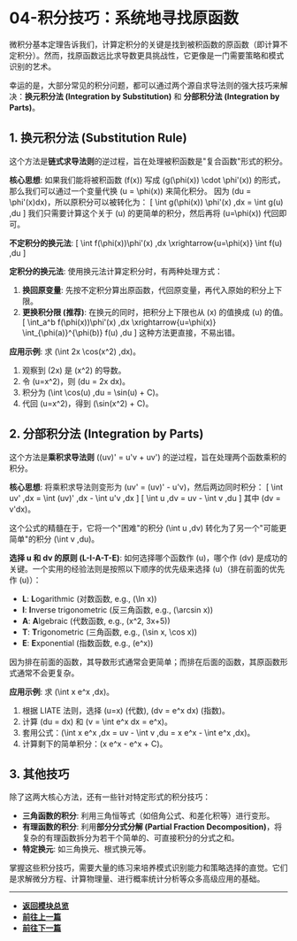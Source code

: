 # 04-积分技巧：系统地寻找原函数

微积分基本定理告诉我们，计算定积分的关键是找到被积函数的原函数（即计算不定积分）。然而，找原函数远比求导数更具挑战性，它更像是一门需要策略和模式识别的艺术。

幸运的是，大部分常见的积分问题，都可以通过两个源自求导法则的强大技巧来解决：**换元积分法 (Integration by Substitution)** 和 **分部积分法 (Integration by Parts)**。

## 1. 换元积分法 (Substitution Rule)

这个方法是**链式求导法则**的逆过程，旨在处理被积函数是"复合函数"形式的积分。

**核心思想**:
如果我们能将被积函数 \(f(x)\) 写成 \(g(\phi(x)) \cdot \phi'(x)\) 的形式，那么我们可以通过一个变量代换 \(u = \phi(x)\) 来简化积分。
因为 \(du = \phi'(x)dx\)，所以原积分可以被转化为：
\[ \int g(\phi(x)) \phi'(x) \,dx = \int g(u) \,du \]
我们只需要计算这个关于 \(u\) 的更简单的积分，然后再将 \(u=\phi(x)\) 代回即可。

**不定积分的换元法**:
\[ \int f(\phi(x))\phi'(x) \,dx \xrightarrow{u=\phi(x)} \int f(u) \,du \]

**定积分的换元法**:
使用换元法计算定积分时，有两种处理方式：

1. **换回原变量**: 先按不定积分算出原函数，代回原变量，再代入原始的积分上下限。
2. **更换积分限 (推荐)**: 在换元的同时，把积分上下限也从 \(x\) 的值换成 \(u\) 的值。
    \[ \int_a^b f(\phi(x))\phi'(x) \,dx \xrightarrow{u=\phi(x)} \int_{\phi(a)}^{\phi(b)} f(u) \,du \]
    这种方法更直接，不易出错。

**应用示例**: 求 \(\int 2x \cos(x^2) \,dx\)。

1. 观察到 \(2x\) 是 \(x^2\) 的导数。
2. 令 \(u=x^2\)，则 \(du = 2x dx\)。
3. 积分为 \(\int \cos(u) \,du = \sin(u) + C\)。
4. 代回 \(u=x^2\)，得到 \(\sin(x^2) + C\)。

## 2. 分部积分法 (Integration by Parts)

这个方法是**乘积求导法则** \((uv)' = u'v + uv'\) 的逆过程，旨在处理两个函数乘积的积分。

**核心思想**:
将乘积求导法则变形为 \(uv' = (uv)' - u'v\)，然后两边同时积分：
\[ \int uv' \,dx = \int (uv)' \,dx - \int u'v \,dx \]
\[ \int u \,dv = uv - \int v \,du \]
其中 \(dv = v'dx\)。

这个公式的精髓在于，它将一个"困难"的积分 \(\int u \,dv\) 转化为了另一个"可能更简单"的积分 \(\int v \,du\)。

**选择 u 和 dv 的原则 (L-I-A-T-E)**:
如何选择哪个函数作 \(u\)，哪个作 \(dv\) 是成功的关键。一个实用的经验法则是按照以下顺序的优先级来选择 \(u\)（排在前面的优先作 \(u\)）：

- **L**: **L**ogarithmic (对数函数, e.g., \(\ln x\))
- **I**: **I**nverse trigonometric (反三角函数, e.g., \(\arcsin x\))
- **A**: **A**lgebraic (代数函数, e.g., \(x^2, 3x+5\))
- **T**: **T**rigonometric (三角函数, e.g., \(\sin x, \cos x\))
- **E**: **E**xponential (指数函数, e.g., \(e^x\))

因为排在前面的函数，其导数形式通常会更简单；而排在后面的函数，其原函数形式通常不会更复杂。

**应用示例**: 求 \(\int x e^x \,dx\)。

1. 根据 LIATE 法则，选择 \(u=x\) (代数), \(dv = e^x dx\) (指数)。
2. 计算 \(du = dx\) 和 \(v = \int e^x dx = e^x\)。
3. 套用公式：\(\int x e^x \,dx = uv - \int v \,du = x e^x - \int e^x \,dx\)。
4. 计算剩下的简单积分：\(x e^x - e^x + C\)。

## 3. 其他技巧

除了这两大核心方法，还有一些针对特定形式的积分技巧：

- **三角函数的积分**: 利用三角恒等式（如倍角公式、和差化积等）进行变形。
- **有理函数的积分**: 利用**部分分式分解 (Partial Fraction Decomposition)**，将复杂的有理函数拆分为若干个简单的、可直接积分的分式之和。
- **特定换元**: 如三角换元、根式换元等。

掌握这些积分技巧，需要大量的练习来培养模式识别能力和策略选择的直觉。它们是求解微分方程、计算物理量、进行概率统计分析等众多高级应用的基础。

---

- **[返回模块总览](./00-模块总览.md)**
- **[前往上一篇](./03-微积分基本定理.md)**
- **[前往下一篇](./05-积分的应用与推广.md)**
